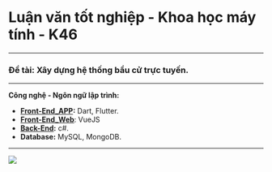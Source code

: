 # **Luận văn tốt nghiệp - Khoa học máy tính - K46**
---
### **Đề tài:** Xây dựng hệ thống bầu cử trực tuyến.
---
**Công nghệ - Ngôn ngữ lập trình:**
- **[Front-End_APP](https://github.com/GiaBao0510/HeThongBauCuTrucTuyen_FrontEndApp):** Dart, Flutter.
- **[Front-End_Web](https://github.com/GiaBao0510/HeThongBauCuTrucTuyen_FrontEndWebsite)**: VueJS
- **[Back-End](https://github.com/GiaBao0510/HeThongBauCuTrucTuyen_BackEnd):** c#.
- **Database:** MySQL, MongoDB.
---
![](https://media1.tenor.com/m/2yyuDK4VrukAAAAC/vote-we-the-people.gif)
